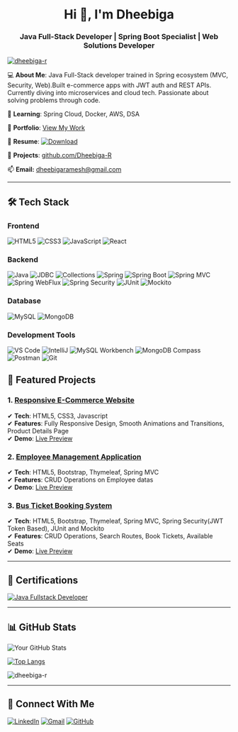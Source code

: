 <h1 align="center">Hi 👋, I'm Dheebiga</h1>
<h3 align="center">Java Full-Stack Developer | Spring Boot Specialist | Web Solutions Developer</h3>

<p align="left"> <a href="https://github.com/ryo-ma/github-profile-trophy"><img src="https://github-profile-trophy.vercel.app/?username=dheebiga-r" alt="dheebiga-r" /></a> </p>

💻 **About Me**: Java Full-Stack developer trained in Spring ecosystem (MVC, Security, Web).Built e-commerce apps with JWT auth and REST APIs. Currently diving into microservices and cloud tech. Passionate about solving problems through code.

🌱 **Learning**: Spring Cloud, Docker, AWS, DSA

🔗 **Portfolio**: [View My Work](https://dheebiga-portfolio.netlify.app/)

📄 **Resume**: [![Download](https://img.shields.io/badge/-Download_Resume-4285F4?style=flat-square&logo=adobeacrobatreader&logoColor=white&verticalAlign=text-bottom)](https://drive.google.com/uc?export=download&id=1D0v88XEtYiWGC50d5alan0xjfTXGy_gv)

📂 **Projects**: [github.com/Dheebiga-R](https://github.com/Dheebiga-R) 

📫 **Email:** dheebigaramesh@gmail.com

---

## 🛠 Tech Stack
### **Frontend**
![HTML5](https://img.shields.io/badge/HTML5-E34F26?logo=html5)
![CSS3](https://img.shields.io/badge/CSS3-1572B6?logo=css3)
![JavaScript](https://img.shields.io/badge/JavaScript-F7DF1E?logo=javascript)
![React](https://img.shields.io/badge/React-61DAFB?logo=react)

### **Backend**
![Java](https://img.shields.io/badge/Java-007396?logo=java&logoColor=white)
![JDBC](https://img.shields.io/badge/JDBC-007396?logo=java&logoColor=white)
![Collections](https://img.shields.io/badge/Collections_Framework-007396?logo=java&logoColor=white)
![Spring](https://img.shields.io/badge/Spring_Framework-6DB33F?logo=spring)
![Spring Boot](https://img.shields.io/badge/Spring_Boot-6DB33F?logo=springboot)
![Spring MVC](https://img.shields.io/badge/Spring_MVC-6DB33F?logo=spring)
![Spring WebFlux](https://img.shields.io/badge/Spring_WebFlux-6DB33F?logo=spring)
![Spring Security](https://img.shields.io/badge/Spring_Security-6DB33F?logo=springsecurity)
![JUnit](https://img.shields.io/badge/JUnit5-25A162?logo=junit5)
![Mockito](https://img.shields.io/badge/Mockito-78C257?logo=mockito)

### **Database**
![MySQL](https://img.shields.io/badge/MySQL-4479A1?logo=mysql&logoColor=white)
![MongoDB](https://img.shields.io/badge/MongoDB-47A248?logo=mongodb&logoColor=white)

### **Development Tools**
![VS Code](https://img.shields.io/badge/VS_Code-007ACC?logo=visual-studio-code&logoColor=white)
![IntelliJ](https://img.shields.io/badge/IntelliJ_IDEA-000000?logo=intellij-idea&logoColor=white)
![MySQL Workbench](https://img.shields.io/badge/MySQL_Workbench-4479A1?logo=mysql&logoColor=white)
![MongoDB Compass](https://img.shields.io/badge/MongoDB_Compass-47A248?logo=mongodb&logoColor=white)
![Postman](https://img.shields.io/badge/Postman-FF6C37?logo=postman&logoColor=white)
![Git](https://img.shields.io/badge/Git-F05032?logo=git&logoColor=white)

## 🚀 Featured Projects
### 1. [Responsive E-Commerce Website](https://github.com/Dheebiga-R/Responsive-Ecommerce-website)
✔ **Tech**: HTML5, CSS3, Javascript  
✔ **Features**: Fully Responsive Design, Smooth Animations and Transitions, Product Details Page  
✔ **Demo**: [Live Preview](https://dheebiga-ecommerce-responsive-website.netlify.app/)  

### 2. [Employee Management Application](https://github.com/Dheebiga-R/Mini-project-I)  
✔ **Tech**: HTML5, Bootstrap, Thymeleaf, Spring MVC  
✔ **Features**: CRUD Operations on Employee datas  
✔ **Demo**: [Live Preview](https://drive.google.com/file/d/1b76YSdBWqiQ1BRwtQK-lNsFc9OoXznjG/view)

### 3. [Bus Ticket Booking System](https://github.com/Dheebiga-R/Capstone-project)  
✔ **Tech**: HTML5, Bootstrap, Thymeleaf, Spring MVC, Spring Security(JWT Token Based), JUnit and Mockito  
✔ **Features**: CRUD Operations, Search Routes, Book Tickets, Available Seats  
✔ **Demo**: [Live Preview](https://drive.google.com/file/d/1kvGueiAVnx2jmDumNP_kXoWiEvEGeq5h/view)

---

## 📜 Certifications
[![Java Fullstack Developer](https://img.shields.io/badge/Java_Fullstack-007396?style=for-the-badge&logo=java&logoColor=white)](https://www.guvi.in/certificate?id=u71NI2481474jovg65)

---

## 📊 GitHub Stats
![Your GitHub Stats](https://github-readme-stats.vercel.app/api?username=Dheebiga-R&show_icons=true&theme=radical)

[![Top Langs](https://github-readme-stats.vercel.app/api/top-langs/?username=Dheebiga-R&layout=compact)](https://github.com/Dheebiga-R)

<p><img align="center" src="https://github-readme-streak-stats.herokuapp.com/?user=dheebiga-r&" alt="dheebiga-r" /></p>

---

## 🌟 Connect With Me
[![LinkedIn](https://img.shields.io/badge/LinkedIn-0A66C2?logo=linkedin&logoColor=white)](https://www.linkedin.com/in/dheebiga01/)
[![Gmail](https://img.shields.io/badge/Gmail-D14836?style=flat&logo=gmail&logoColor=white)](mailto:dheebigaramesh@gmail.com)
[![GitHub](https://img.shields.io/badge/GitHub-181717?logo=github&logoColor=white)](https://github.com/Dheebiga-R)


